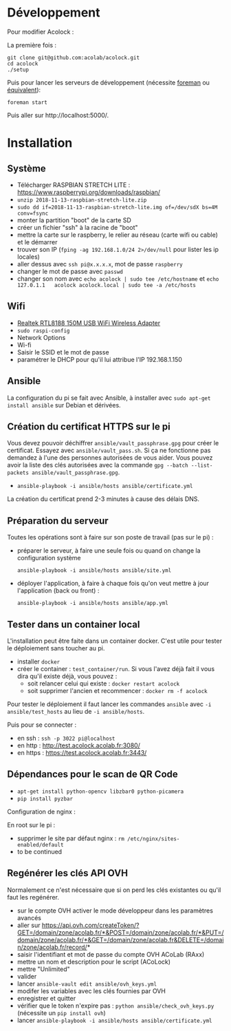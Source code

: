 Développement
=============

Pour modifier Acolock :

La première fois :

```
git clone git@github.com:acolab/acolock.git
cd acolock
./setup
```

Puis pour lancer les serveurs de développement (nécessite [foreman](https://github.com/ddollar/foreman) ou [équivalent](https://github.com/ddollar/foreman#ports)):

```
foreman start
```

Puis aller sur http://localhost:5000/.

Installation
============

Système
-------

* Télécharger RASPBIAN STRETCH LITE : https://www.raspberrypi.org/downloads/raspbian/
* `unzip 2018-11-13-raspbian-stretch-lite.zip`
* `sudo dd if=2018-11-13-raspbian-stretch-lite.img of=/dev/sdX bs=4M conv=fsync`
* monter la partition "boot" de la carte SD
* créer un fichier "ssh" à la racine de "boot"
* mettre la carte sur le raspberry, le relier au réseau (carte wifi ou cable) et le démarrer
* trouver son IP (`fping -ag 192.168.1.0/24 2>/dev/null` pour lister les ip locales)
* aller dessus avec `ssh pi@x.x.x.x`, mot de passe `raspberry`
* changer le mot de passe avec `passwd`
* changer son nom avec `echo acolock | sudo tee /etc/hostname` et `echo 127.0.1.1	acolock acolock.local | sudo tee -a /etc/hosts`

Wifi
----

* [Realtek RTL8188 150M USB WiFi Wireless Adapter](https://www.banggood.com/Realtek-8188-150M-USB-Wi-Fi-Wireless-Adapter-Realtek-RTL8188-Chip-For-Windows-Mac-Linux-p-983419.html?cur_warehouse=CN)
* `sudo raspi-config`
* Network Options
* Wi-fi
* Saisir le SSID et le mot de passe
* paramétrer le DHCP pour qu'il lui attribue l'IP 192.168.1.150

Ansible
-------

La configuration du pi se fait avec Ansible, à installer avec `sudo apt-get install ansible` sur Debian et dérivées.

Création du certificat HTTPS sur le pi
--------------------------------------

Vous devez pouvoir déchiffrer `ansible/vault_passphrase.gpg` pour créer le certificat. Essayez avec `ansible/vault_pass.sh`. Si ça ne fonctionne pas demandez à l'une des personnes autorisées de vous aider. Vous pouvez avoir la liste des clés autorisées avec la commande `gpg --batch --list-packets ansible/vault_passphrase.gpg`.

* `ansible-playbook -i ansible/hosts ansible/certificate.yml`

La création du certificat prend 2-3 minutes à cause des délais DNS.

Préparation du serveur
----------------------

Toutes les opérations sont à faire sur son poste de travail (pas sur le pi) :

* préparer le serveur, à faire une seule fois ou quand on change la configuration système

    `ansible-playbook -i ansible/hosts ansible/site.yml`

* déployer l'application, à faire à chaque fois qu'on veut mettre à jour l'application (back ou front) :

    `ansible-playbook -i ansible/hosts ansible/app.yml`

Tester dans un container local
------------------------------

L'installation peut être faite dans un container docker. C'est utile pour tester le déploiement sans toucher au pi.

* installer `docker`
* créer le container : `test_container/run`. Si vous l'avez déjà fait il vous dira qu'il existe déjà, vous pouvez :
    * soit relancer celui qui existe : `docker restart acolock`
    * soit supprimer l'ancien et recommencer : `docker rm -f acolock`

Pour tester le déploiement il faut lancer les commandes `ansible` avec `-i ansible/test_hosts` au lieu de `-i ansible/hosts`.

Puis pour se connecter :
* en ssh : `ssh -p 3022 pi@localhost`
* en http : http://test.acolock.acolab.fr:3080/
* en https : https://test.acolock.acolab.fr:3443/

Dépendances pour le scan de QR Code
-----------------------------------

* `apt-get install python-opencv libzbar0 python-picamera`
* `pip install pyzbar`


Configuration de nginx :

En root sur le pi :

* supprimer le site par défaut nginx : `rm /etc/nginx/sites-enabled/default`
* to be continued

Regénérer les clés API OVH
--------------------------

Normalement ce n'est nécessaire que si on perd les clés existantes ou qu'il faut les regénérer.

* sur le compte OVH activer le mode développeur dans les paramètres avancés
* aller sur https://api.ovh.com/createToken/?GET=/domain/zone/acolab.fr/*&POST=/domain/zone/acolab.fr/*&PUT=/domain/zone/acolab.fr/*&GET=/domain/zone/acolab.fr&DELETE=/domain/zone/acolab.fr/record/*
* saisir l'identifiant et mot de passe du compte OVH ACoLab (RAxx)
* mettre un nom et description pour le script (ACoLock)
* mettre "Unlimited"
* valider
* lancer `ansible-vault edit ansible/ovh_keys.yml`
* modifer les variables avec les clés fournies par OVH
* enregistrer et quitter
* vérifier que le token n'expire pas : `python ansible/check_ovh_keys.py` (nécessite un `pip install ovh`)
* lancer `ansible-playbook -i ansible/hosts ansible/certificate.yml`
